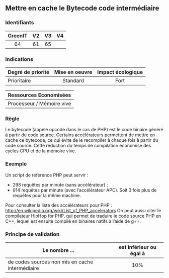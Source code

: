 ## Mettre en cache le Bytecode code intermédiaire

### Identifiants

| GreenIT |  V2  |  V3  |  V4  |
|:-------:|:----:|:----:|:----:|
|  64    | 61  | 65  |      |

### Indications

| Degré de priorité |      Mise en oeuvre       |  Impact écologique    | 
|-------------------|:-------------------------:|:---------------------:|
| Prioritaire       |  Standard                 | Fort                  | 


|Ressources Economisées                                      |
|:----------------------------------------------------------:|
| Processeur / Mémoire vive |

### Règle

Le bytecode (appelé opcode dans le cas de PHP) est le code binaire généré à partir du code source. Certains accélérateurs permettent de mettre en cache ce bytecode, ce qui évite de le recompiler à chaque fois à partir du code source. Cette réduction du temps de compilation économise des cycles CPU et de la mémoire vive.

### Exemple

Un script de référence PHP peut servir :
 - 298 requêtes par minute (sans accélérateur) ;
 - 914 requêtes par minute (avec l’accélérateur APC). Soit 3 fois plus de requêtes pour la même machine.

Pour consulter la liste des accélérateurs pour PHP :
http://en.wikipedia.org/wiki/List_of_PHP_accelerators
On peut aussi citer le compilateur HipHop for PHP, qui permet de traduire le code source PHP en C++, lequel est ensuite compilé en binaires natifs à l’aide de g++.

### Principe de validation

| Le nombre ...     | est inférieur ou égal à   |  
|-------------------|:-------------------------:|
| de codes sources non mis en cache intermédiaire  | 10%  |
